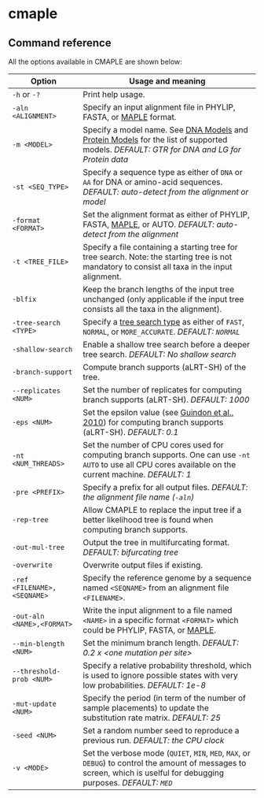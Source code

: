 cmaple
=======


Command reference
-----------------

All the options available in CMAPLE are shown below:

| Option | Usage and meaning |
|--------------|------------------------------------------------------------------------------|
|`-h` or `-?`| Print help usage. |
|`-aln <ALIGNMENT>`| Specify an input alignment file in PHYLIP, FASTA, or [MAPLE](MAPLE_FORMAT) format. |
| `-m <MODEL>`   | Specify a model name. See [DNA Models](DNA_MODELS) and [Protein Models](AA_MODELS) for the list of supported models. *DEFAULT: GTR for DNA and LG for Protein data* |
| `-st <SEQ_TYPE>`  | Specify a sequence type as either of `DNA` or `AA` for DNA or amino-acid sequences. *DEFAULT: auto-detect from the alignment or model* |
| `-format <FORMAT>`  | Set the alignment format as either of PHYLIP, FASTA, [MAPLE](MAPLE_FORMAT), or AUTO. *DEFAULT: auto-detect from the alignment* |
| `-t <TREE_FILE>`   | Specify a file containing a starting tree for tree search. Note: the starting tree is not mandatory to consist all taxa in the input alignment. |
| `-blfix`   | Keep the branch lengths of the input tree unchanged (only applicable if the input tree consists all the taxa in the alignment). |
| `-tree-search <TYPE>`   | Specify a [tree search type](TREE_SEARCH) as either of `FAST`, `NORMAL`, or `MORE_ACCURATE`. *DEFAULT: `NORMAL`* |
| `-shallow-search`   | Enable a shallow tree search before a deeper tree search. *DEFAULT: No shallow search* |
| `-branch-support`   | Compute branch supports (aLRT-SH) of the tree. |
| `--replicates <NUM>`   | Set the number of replicates for computing branch supports (aLRT-SH). *DEFAULT: 1000* |
| `-eps <NUM>`   | Set the epsilon value (see [Guindon et al., 2010]) for computing branch supports (aLRT-SH). *DEFAULT: 0.1*|
| `-nt <NUM_THREADS>` | Set the number of CPU cores used for computing branch supports. One can use `-nt AUTO` to use all CPU cores available on the current machine. *DEFAULT: 1* |
| `-pre <PREFIX>` | Specify a prefix for all output files. *DEFAULT: the alignment file name (`-aln`)* |
| `-rep-tree` | Allow CMAPLE to replace the input tree if a better likelihood tree is found when computing branch supports. |
| `-out-mul-tree` | Output the tree in multifurcating format. *DEFAULT: bifurcating tree* |
| `-overwrite` | Overwrite output files if existing. |
| `-ref <FILENAME>,<SEQNAME>` | Specify the reference genome by a sequence named `<SEQNAME>` from an alignment file `<FILENAME>`. |
| `-out-aln <NAME>,<FORMAT>` | Write the input alignment to a file named `<NAME>` in a specific format `<FORMAT>` which could be PHYLIP, FASTA, or [MAPLE](MAPLE_FORMAT). |
| `--min-blength <NUM>` | Set the minimum branch length. *DEFAULT: 0.2 x \<one mutation per site\>* |
| `--threshold-prob <NUM>` | Specify a relative probability threshold, which is used to ignore possible states with very low probabilities. *DEFAULT: 1e-8* |
| `-mut-update <NUM>` | Specify the period (in term of the number of sample placements) to update the substitution rate matrix. *DEFAULT: 25* |
| `-seed <NUM>` | Set a random number seed to reproduce a previous run. *DEFAULT: the CPU clock* |
| `-v <MODE>`   | Set the verbose mode (`QUIET`, `MIN`, `MED`,  `MAX`, or `DEBUG`) to control the amount of messages to screen, which is uselful for debugging purposes. *DEFAULT: `MED`* |

[Gaston et al. 2011]: https://doi.org/10.1093/bioinformatics/btr470
[MAPLE_FORMAT]: #
[DNA_MODELS]: #
[AA_MODELS]: #
[TREE_SEARCH]: #
[Guindon et al., 2010]: https://academic.oup.com/sysbio/article/59/3/307/1702850